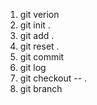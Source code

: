 1. git verion
2. git init .
3. git add .
4. git reset .
5. git commit
6. git log
7. git checkout -- .
8. git branch <nombre-de-la-rama>
